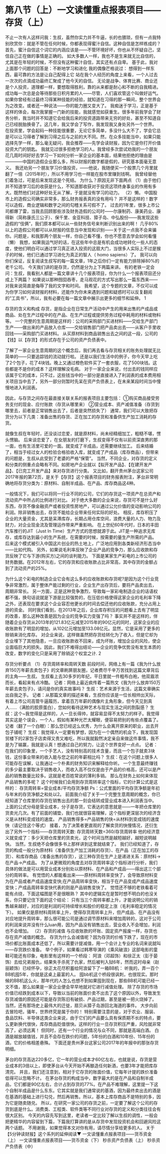 #  第八节（上）一文读懂重点报表项目——存货（上）

不止一次有人这样问我：生叔，虽然你实力并不牛逼，长的也猥琐，但有一点我特别欣赏你：就是不管在任何时候，你都表现得蜜汁自信。这种自信是怎样练成的？
首先，蜜汁自信这个词它的内涵应该是——不管环境好坏，你也从不怀疑自己，坚信自己正在做的事情是正确的。
如大多数人一样，我也不是生来就无比自信的，尤其是在年轻的时候，不但没有这种蜜汁自信，其实还有点自卑。
基于此，我对上面那个问题的回答是：不断地学习和进化
我的偶像芒格说过：
想得到一样东西，最可靠的方法是让自己配得上它
站在我个人经历的角度上来看，一个人过去一次次的点滴成功最终汇聚成了他今天的自信。
无论是战争、体育比赛、商业还是个人投资，道理都一样，要想取得胜利，靠的从来都是耐心和不断的自我精进。成功每一次总是会等待那些日积月累的人——尽管，人们喜欢管这个叫做好运气。
如果你曾经有过最终习得某种技能的经验，就知道在习得的那一瞬间，整个世界会为之改变。或者还一种说法——你的能力圈又变大了。
我痴迷于学习，正是基于这样的体会，每次我掌握一门新的技能，我就感觉如获重生。很多年前我学会了财务分析，我当时并不知道它会给我后来的投资道路带来无穷的好处，甚至不知道自己已经脱胎换骨了。这几年，我又学会了写作，我发现我又身处另外一个世界。
在投资里，学会起码一种技能很重要，无论它多简单，多没什么大不了，学会它总是可以让习得者了解到习得之后与之前的大不同。然，在众多技能当中，如果只能选择先学一样，那么毫无疑问，我会推荐——先学会读财报，因为它是你打开价值投资大门的钥匙。
我就见过很多拒绝学习的人。我曾经多次尝试劝我的一个朋友花几周时间好好去学习一下如何分析一家企业的基本面，结果他拒绝的理由是————中国的造假企业那么多，所以财报的数字都是假的，研究基本面毫无意义。
我还劝另一个朋友学习价值投资，——他说，我随便买一个股票几个月里就翻了一倍（2015年时），所以不用学习也一样能在股市里赚到钱啊。
我曾经替他们着急过，可是后来发现这是个死结。
为什么？原因无非下面两点
（1）由于他们并不知道学习后的收获是什么，不知道那收获对于投资这项终身事业的作用有多大。既然他们对这种好处无从了解，于是就没有学习的动力。
（2）懒。
中国股市上的造假公司确实非常多，那么财务报表真的没有用吗？
并不是这样的！数字可以造假，商业逻辑和数字之间的勾稽关系可假不了。
过去的1年里，很多上市公司都爆了雷，当我去回顾那些涉及财务造假的公司时——尔康制药、康美药业、康得新（简称康氏三公子）、保千里、金亚科技、獐子岛、中弘股份——我发现这些造假的“伎俩”，我们原本都可以从一些财务信号来判断识别出来的啊！
几乎80%以上的造假公司都可以从财报的信息当中发现和识别——关于这一点我不会来骗你。问题是，和我那两个朋友一样，你自己看不懂，你也不愿意去学会如何看懂（懒）
我想，如果我运气好的话，在这些年中总是有机会成功地转化一些人的态度，使他们明白可以通过学习真正进入投资的这扇大门，当很多人实际上不过是猴子的时候，他们已通过学习进化为真正的智人（ homo sapiens）了。
我可以向你们保证，反复阅读生叔写的每一篇文章，1年之后你们一定有能力排除掉80%的老千公司。
今天我们讲的是存货，仍然是分为上下两篇来讲。
有的老铁一定会问：生叔，我看别人都是一篇文章讲十几个报表项目，你为什么一个报表项目还分成上下两篇？
如果说以那种囫囵吞枣，走马观花的方式写出那么一篇东西来——对我来说简直是侮辱了我的文字和时间。
我希望，这个专题的文章，不仅可以成为你学习如何读财报的材料，还能作为你未来遇到问题和疑惑时可以反复翻阅的“工具书”，所以，我有必要在每一篇文章中展示出更多的细节和延伸。
1

存货的含义和构成
存货，是指企业在日常生产活动中产生的用来出售的产成品或商品、处在生产过程中的在产品、在生产过程或提供劳务过程中耗用的材料或物料等。
一个完整的生意周期是这样的：公司的采购部门买进材料——交给生产部门生产——做出来的产品放入仓库——交给销售部门把产品卖出去——从客户手里收回钱——采购部门买进材料。
从买原材料到商品销售出去之间的这一段，公司的【钱】以【存货】的形式存在于公司的资产负债表中。

了解了一家企业生意周期的这个概念后，我们再去看与存货相关的账务处理就无比简单的——只要追踪钱的流动就行啦。
还是以我们生活中的例子，你今天早上吃了2个包子，花了4块钱。晚上又通过橙色软件买了一套衣服，花了500块钱。这些都是不是你的成本？这样理解没毛病。
对于一家企业来说，付出去的钱同样应该属于它的成本，只不过，这些钱当中的一部分是直接进入了利润表的成本费用相关项目当中去了，另外一部分则暂时先呆在资产负债表上，在未来某段时间当中慢慢地进入利润表。

因此，与存货之间存在最直接关联关系的报表项目主要包括：
①购买商品接受劳务支付的现金、应付账款（存货从哪里来）
②营业成本、资产减值准备（存货到哪里去，前者是正常销售出去了，后者是突然损失了）
通常，我们可以大致把存货分为以下几类：准备出售的存货、正在加工的存货和准备供生产加工消耗的存货。

就像生叔在年轻时，还没谈过恋爱，就是原材料，尚未经精细加工，粗糙不堪，愣头愣脑。
后来谈恋爱了，在女朋友的打磨下，生叔变得不仅有以前资深直男的那一面，也有生活里可爱的一面。就变成了半成品，还需要继续加工。
后来结婚了，相当于经过女人的检验合格验收入库，就变成了产成品（库存商品），但带来的问题是，生叔从此受到了老婆的严格“保管”。
当然，不同企业，对存货的定义和分类的侧重点会略有不同。如房地产企业就以【拟开发产品】、【在建开发产品】、【已完工开发产品】来对存货进行分类。
又比如，翻开贵州茅台这家公司2017年报的第72页，是关于【存货】这个报表项目的财务报表附注，茅台非常明确地将存货分类为：原材料、自制半成品、在产品、库存商品这4种。

一般情况下，我们可以将同一行业不同的公司，它们的存货这一项资产在总资产和流动资产中所占的比例进行对比。
对于绝大多数的企业来说，存货可不是什么好东西，存货不像金融资产或者投资性房地产，可以通过公允价值的变动影响公司的利润。除非销售出去，存货不能给企业带来任何实际的好处。
相反，库存积压了企业的大量资金，尤其是呆滞库存，长期占用仓库空间，浪费大量的人力、物力及财力，对企业现金流及管理运作带来严重影响。
在上世纪60年代时，日本的丰田汽车推行的JIT（Just In Time）生产方式的思想就源于此。JIT是一种追求无库存，或库存达到最小的生产系统，在需要的时候，按需要的量生产所需的产品。
后来这个模式被引入中国这片创业的热土地上，广泛地应用到各类新经济形态当中——比如代购。
另外，如果说毛利率反映了企业产品的竞争力，那么应收款和存货反映了它与下游(购买方)之间的谈判能力。
下面是某家生产彩电的上市公司的财务数据。在2012年左右，它的存货和应收账款占比非常高，其中存货的金额占到了流动资产的25%。

为什么这个彩电的制造企业它会有这么多的应收账款和存货呢?是因为这个行业竞争非常激烈，属于整体产能过剩的行业，企业生产出存货后，要将产品卖出去， 周期非常长。
另一方面，正是这种竞争激烈，导致每一家彩电制造企业的话语权都不强，换句话说就是下游是比较强势的，在压低价格使得这家企业的毛利率下降之外，还表现在要求这个企业容忍他更长的时间去偿还他的应收账款，充分占用上游的资金。
同时我们看到，在2013年之后，企业库存积压的问题看上去有了明显的改善，那么这种改善是因为企业的竞争实力变强了吗？
事实并不是这样的，伴随着企业存货从2013年的121.83亿元减至2015年的90亿元的同时，这家企业的应收账款有了明显的增加，从102亿元增加至133.08亿元。显然，它是采用了更多的赊销来消化库存。
对企业来说，这样做虽然把存货给转化为了收入，但是它却为企业埋下了其他隐患，一旦应收账款收不回来，成为坏账，增加企业的风险，使企业面临巨大的损失。因此，我们不难得出结论——企业的竞争优势没有发生本质的改变，数字的变化只是采用了赊销这个权宜之计.
2

存货分析要点
（1）存货周转率和周转天数
前段时间，网络上有一篇《我为什么放弃150万年薪去卖包子》的文章刷屏朋友圈，记者费尽千辛万苦找到这篇文章背后的主角——生叔。
生叔看上去30多岁的年纪，平日里就一件粗布白袍，他双眉浓而长，看起来有点冷酷。
记者：网络上最近疯传着一篇热文《我为什么放弃150万年薪去卖包子》，请问是你的真实故事吗？
生叔：艺术来源于生活，这篇文章确实出自我之手。
记者：从那篇文章的描述来看，生叔你应该是一位长相帅出天际，有着上市公司高管牛逼履历，拿着百万年薪的偶像片主角形象，但今天见到真人......（满脸的胶原蛋白），您如何看待这种艺术与现实生活之间的割裂感？
生叔：这个~我觉得是这样的，人一旦长得帅，就容易显得不太努力的样子。我觉得其实这是个误会，一个人，假如有某种光芒太耀眼，便容易把别的有些点覆盖了。
记者（翻了一个白眼）：那么您已经这么优秀，为什么会离开原来的职业，出去开包子铺呢？
生叔：我觉得人一定要有梦想，因为在一个偶然的机会下，我发现国贸楼下的2家包子店卖得又贵又难吃，所以我就毅然决定亲自来做这件事情，我不是为了输赢，我就是认真！想通过自己的努力，让这个世界变好一点点。
记者：在我们的印象里，一个手艺人，没有特别高的技术含量，而且一个包子就卖3块钱，这份事业带来的收入能与您之前的年薪相比吗？
生叔：在这个问题上很多人可能存在误解，让我通过一个朴素的财务知识来解释给你听。
一个生意最终赚钱的多少最主要取决于销售收入，而收入高不仅仅是由于产品的价格高，还可以是产品的销售数量比较多。这就是老百姓常说的薄利多销。
那么在财务上如何来体现产品销售的多呢？
这个时候我们会用到存货周转率这个指标，它的计算公式是这样的：
存货周转率=营业成本/平均存货净额
Ps：公式里面的平均存货净额是年初与年末的存货净额之和处以2。
前面我介绍了关于一个完整生意周期的概念，你已经知道了仓库里的存货在销售出去的那一刻会结转成营业成本进入利润表当中。
上面的公式分母是营业成本，分子是存货，它表达的意思就是——一年把仓库里的货卖光几次。有了前面的铺垫，我们也就很容易理解，这个指标更深层次的经济含义是从材料变成钱的速度。
产品销售得多=产品销售的快=从材料到变成钱的速度快（请记住这个等式）
接着，为了决策者更直观的了解卖货的快慢情况，还衍生出了另外一个指标——存货周转天数:
存货周转天数=360/存货周转率
他的经济意义就变成了：多少天把仓库里的货卖光，这个时间当然是越短越好，越短说明越快。
当然，生叔绝不会像很多书上那样讲到这里就结束了。
我们已经知道了，存货的构成一般分为原材料（准备供生产加工消耗的存货）、在产品（正在加工的存货）、和库存商品（准备出售的存货），这三种存货在生产上是递进关系：原材料→在产品→产成品。
为了从更微观的角度去对存货周转率这个指标进行分析，我们具体的做法是可以用营业成本分别处以原材料、在产品和产成品——得出这三个部分的周转率。
有觉悟的人都能看出来——原材料周转率变快了，会导致原材料变为在产品或者产成品速度变快;在产品周转率变快，相当于在产品变成产成品速度变快；产成品周转率变快代表的则是产品销售变快了。
觉悟还不够的老铁看着可能有点绕，下面这幅图是不是很眼熟？
其中的逻辑实在是暂时想不明白的也没关系，你只要记住下面的这个结论：
只有当三个周转率都上升，才能说明公司的销售越来越好，对应的是利润的可持续增长和股价的稳定上涨（毛利率稳定的情况下）。
如果仅是原材料周转率上升，使得存货周转率上升，但产成品、在产品没有对应地提升周转率，那么很可能公司是通过调节原材料来增加周转的，这对于公司的利润来说并没有什么luan用，因为产品没有销售出去，营业收入不会增加，利润也不会增加。
（2）存货的减值
与应收账款的坏账、固定资产报废一样，存货也存在资产减值的概念。
存货为什么会减值呢？因为存货的价格下跌了，现在的市场价都比账面成本还低了，所以需要计提减值，用一个会计上专业的名词来说就叫——存货跌价准备。
举个例子，如果看过韩寒导演的《乘风破浪》这部电影的童鞋可能还有印象，电影里有这样的一个桥段：
阿浪（邓超饰）和徐正太（彭于晏饰）去给兄弟报仇，结果失手杀死了仇家，然后被判入狱6年，然而这时母亲（赵丽颖饰）已经怀孕，徐正太花尽积蓄给阿浪留下了一箱BB机：
听我的，弄一百个BB机囤5年，你就是这桌上最富的人。
囤bb机这个桥段很讽刺，也很现实。那时候的BB机这么火，那年代的人怎么也想不到如果囤到现在，那些BB机可能已经一文不值，那么如果是一家企业便会早早地就对它进行减值处理。
除了存货的市场价值已经跌到成本以下，导致以当前的账面价卖不出去了这个原因以外，导致发生存货减值的原因还可能是存货陈旧有破损、产品过期，甚至是被一把火烧掉了。
当然，还有那场史上最伟大的迁徙，扇贝从獐子岛游回北海道的事件。
大步向前去冒险吧，骚年，世界终究是属于你的！
特别需要注意的是，对于农业、服装、食品饮料、半导体这类企业来说，由于它们的产品要么具有保质期不长的特点，要么更新换代很快，库存商品贬值很快。这样的行业一旦存货积压严重，风险就非常高了，必须远离！
但同时，还有一个行业的情况与众不同，那就是高端白酒。
白酒是越放越值钱，并且不会存在跌价的问题，5年份的白酒和10年份、15年份的酒，它的价格相差悬殊。
下面还是贵州茅台这家公司2017年的年报中的那张存货明细。

茅台的存货高达220多亿，它一年的营业成本才60亿左右，也就是说，存货是营业成本的3倍以上，即使茅台从今天开始不再酿造任何新酒，也要3年才能把库存清完。
并且，我们还注意到，相对于它存货的账面价值，它每年计提的跌价准备低得可以忽略不计。
在茅台存货的构成当中，数字最大的是在产品和自制半成品，它们都是90亿左右，合计占到存货的77%。在产品不难理解，这里提一下这个自制半成品是什么东东。它其实就是我们通常说的基酒，因为最终卖出去的酒是在基酒的基础上进行勾兑，然后再销售。所以，基本上库存商品不是特别的多，因为它是随卖随兑。
所以，在研究一家公司的存货之前，一定要了解这个公司的存货到底是什么。消费类、工程类、软件类等不同行业对存货的定义和分类往往会有很大区别。
今天的内容先写到这里，老读者一定比较了解以生叔的调性，一般会把更精华的内容留到下篇，下篇我打算讲的是从存货中发现投资机会和回避风险这两个话题。
不用谢我，如果觉得本文对你有用，请尽情分享给更多的人。
关于【5分钟读财报】这个系列的延伸阅读▼
一文读懂重点报表项目——货币资金（上）
一文读懂重点报表项目——货币资金（下）
秒杀资产负债表（上）
秒杀资产负债表（中）

